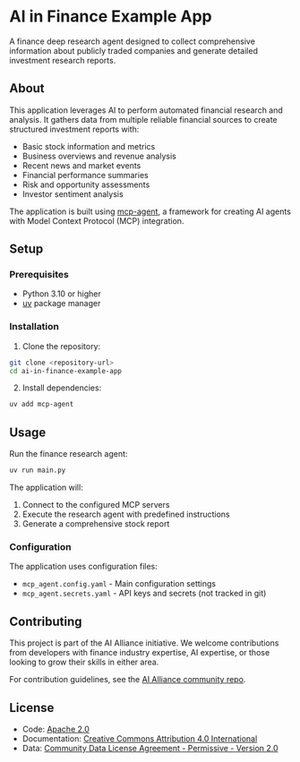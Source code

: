 # AI in Finance Example App

A finance deep research agent designed to collect comprehensive information about publicly traded companies and generate detailed investment research reports.

## About

This application leverages AI to perform automated financial research and analysis. It gathers data from multiple reliable financial sources to create structured investment reports with:

- Basic stock information and metrics
- Business overviews and revenue analysis
- Recent news and market events
- Financial performance summaries
- Risk and opportunity assessments
- Investor sentiment analysis

The application is built using [mcp-agent](https://github.com/lastmile-ai/mcp-agent), a framework for creating AI agents with Model Context Protocol (MCP) integration.

## Setup

### Prerequisites

- Python 3.10 or higher
- [uv](https://docs.astral.sh/uv/) package manager

### Installation

1. Clone the repository:
```bash
git clone <repository-url>
cd ai-in-finance-example-app
```

2. Install dependencies:
```bash
uv add mcp-agent
```

## Usage

Run the finance research agent:

```bash
uv run main.py
```

The application will:
1. Connect to the configured MCP servers
2. Execute the research agent with predefined instructions
3. Generate a comprehensive stock report

### Configuration

The application uses configuration files:
- `mcp_agent.config.yaml` - Main configuration settings
- `mcp_agent.secrets.yaml` - API keys and secrets (not tracked in git)

## Contributing

This project is part of the AI Alliance initiative. We welcome contributions from developers with finance industry expertise, AI expertise, or those looking to grow their skills in either area.

For contribution guidelines, see the [AI Alliance community repo](https://github.com/The-AI-Alliance/community/).

## License

- Code: [Apache 2.0](LICENSE.Apache-2.0)
- Documentation: [Creative Commons Attribution 4.0 International](LICENSE.CC-BY-4.0)
- Data: [Community Data License Agreement - Permissive - Version 2.0](LICENSE.CDLA-2.0)
